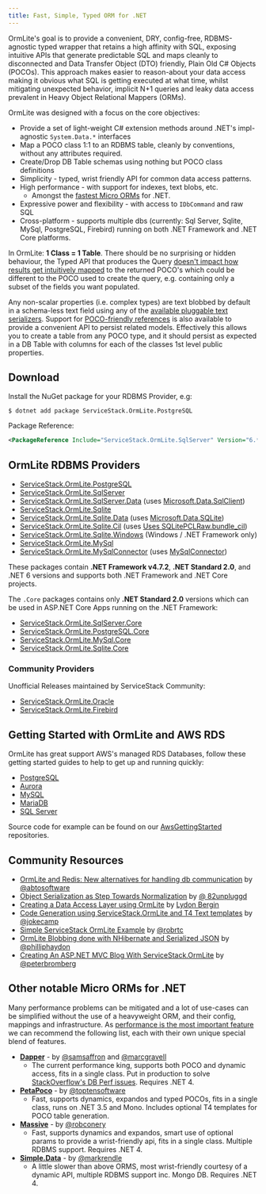 ```yaml
---
title: Fast, Simple, Typed ORM for .NET
---
```


OrmLite's goal is to provide a convenient, DRY, config-free, RDBMS-agnostic typed wrapper that retains
a high affinity with SQL, exposing intuitive APIs that generate predictable SQL and maps cleanly to
 disconnected and Data Transfer Object (DTO) friendly, Plain Old C# Objects (POCOs). This approach makes easier to reason-about your data access making
it obvious what SQL is getting executed at what time, whilst mitigating unexpected behavior,
implicit N+1 queries and leaky data access prevalent in Heavy Object Relational Mappers (ORMs).

OrmLite was designed with a focus on the core objectives:

* Provide a set of light-weight C# extension methods around .NET's impl-agnostic `System.Data.*` interfaces
* Map a POCO class 1:1 to an RDBMS table, cleanly by conventions, without any attributes required.
* Create/Drop DB Table schemas using nothing but POCO class definitions
* Simplicity - typed, wrist friendly API for common data access patterns.
* High performance - with support for indexes, text blobs, etc.
    * Amongst the [fastest Micro ORMs](https://servicestackv3.github.io/Mono/src/Mono/benchmarks/default.htm) for .NET.
* Expressive power and flexibility - with access to `IDbCommand` and raw SQL
* Cross-platform - supports multiple dbs (currently: Sql Server, Sqlite, MySql, PostgreSQL, Firebird) running on both .NET Framework and .NET Core platforms.

In OrmLite: **1 Class = 1 Table**. There should be no surprising or hidden behaviour, the Typed API
that produces the Query
[doesn't impact how results get intuitively mapped](http://stackoverflow.com/a/37443162/85785)
to the returned POCO's which could be different to the POCO used to create the query, e.g. containing only
a subset of the fields you want populated.

Any non-scalar properties (i.e. complex types) are text blobbed by default in a schema-less text field
using any of the [available pluggable text serializers](logging-and-introspection#pluggable-complex-type-serializers).
Support for [POCO-friendly references](reference-support) is also available to provide
a convenient API to persist related models. Effectively this allows you to create a table from any
POCO type, and it should persist as expected in a DB Table with columns for each of the classes 1st
level public properties.

## Download

Install the NuGet package for your RDBMS Provider, e.g:

```
$ dotnet add package ServiceStack.OrmLite.PostgreSQL
```

Package Reference:

```xml
<PackageReference Include="ServiceStack.OrmLite.SqlServer" Version="6.*" />
```

## OrmLite RDBMS Providers

- [ServiceStack.OrmLite.PostgreSQL](http://nuget.org/List/Packages/ServiceStack.OrmLite.PostgreSQL)
- [ServiceStack.OrmLite.SqlServer](http://nuget.org/List/Packages/ServiceStack.OrmLite.SqlServer)
- [ServiceStack.OrmLite.SqlServer.Data](http://nuget.org/List/Packages/ServiceStack.OrmLite.SqlServer.Data) (uses [Microsoft.Data.SqlClient](https://devblogs.microsoft.com/dotnet/introducing-the-new-microsoftdatasqlclient/))
- [ServiceStack.OrmLite.Sqlite](http://nuget.org/packages/ServiceStack.OrmLite.Sqlite)
- [ServiceStack.OrmLite.Sqlite.Data](http://nuget.org/packages/ServiceStack.OrmLite.Sqlite.Data) (uses [Microsoft.Data.SQLite](https://stackoverflow.com/a/52025556/85785))
- [ServiceStack.OrmLite.Sqlite.Cil](http://nuget.org/packages/ServiceStack.OrmLite.Sqlite.Cil) (uses [Uses SQLitePCLRaw.bundle_cil](https://ericsink.com/entries/sqlite_llama_preview.html))
- [ServiceStack.OrmLite.Sqlite.Windows](http://nuget.org/packages/ServiceStack.OrmLite.Sqlite.Windows) (Windows / .NET Framework only)
- [ServiceStack.OrmLite.MySql](http://nuget.org/List/Packages/ServiceStack.OrmLite.MySql)
- [ServiceStack.OrmLite.MySqlConnector](http://nuget.org/List/Packages/ServiceStack.OrmLite.MySqlConnector) (uses [MySqlConnector](https://github.com/mysql-net/MySqlConnector))

These packages contain **.NET Framework v4.7.2**, **.NET Standard 2.0**, and .NET 6 versions and supports both .NET Framework and .NET Core projects.

The `.Core` packages contains only **.NET Standard 2.0** versions which can be used in ASP.NET Core Apps running on the .NET Framework:

- [ServiceStack.OrmLite.SqlServer.Core](http://nuget.org/List/Packages/ServiceStack.OrmLite.SqlServer.Core)
- [ServiceStack.OrmLite.PostgreSQL.Core](http://nuget.org/List/Packages/ServiceStack.OrmLite.PostgreSQL.Core)
- [ServiceStack.OrmLite.MySql.Core](http://nuget.org/List/Packages/ServiceStack.OrmLite.MySql.Core)
- [ServiceStack.OrmLite.Sqlite.Core](http://nuget.org/packages/ServiceStack.OrmLite.Sqlite.Core)

### Community Providers

Unofficial Releases maintained by ServiceStack Community:

- [ServiceStack.OrmLite.Oracle](http://nuget.org/packages/ServiceStack.OrmLite.Oracle)
- [ServiceStack.OrmLite.Firebird](http://nuget.org/List/Packages/ServiceStack.OrmLite.Firebird)

## Getting Started with OrmLite and AWS RDS

OrmLite has great support AWS's managed RDS Databases, follow these getting started guides to help to get up and running quickly:

- [PostgreSQL](https://github.com/ServiceStackApps/AwsGettingStarted#getting-started-with-aws-rds-postgresql-and-ormlite)
- [Aurora](https://github.com/ServiceStackApps/AwsGettingStarted#getting-started-with-aws-rds-aurora-and-ormlite)
- [MySQL](https://github.com/ServiceStackApps/AwsGettingStarted#getting-started-with-aws-rds-mysql-and-ormlite)
- [MariaDB](https://github.com/ServiceStackApps/AwsGettingStarted#getting-started-with-aws-rds-mariadb-and-ormlite)
- [SQL Server](https://github.com/ServiceStackApps/AwsGettingStarted#getting-started-with-aws-rds-sql-server-and-ormlite)

Source code for example can be found on our [AwsGettingStarted](https://github.com/ServiceStackApps/AwsGettingStarted) repositories.


## Community Resources

- [OrmLite and Redis: New alternatives for handling db communication](http://www.abtosoftware.com/blog/servicestack-ormlite-and-redis-new-alternatives-for-handling-db-communication) by [@abtosoftware](https://twitter.com/abtosoftware)
- [Object Serialization as Step Towards Normalization](http://www.unpluggeddevelopment.com/post/85225892120/object-serialization-as-step-towards-normalization) by [@ 82unpluggd](https://twitter.com/82unpluggd)
- [Creating a Data Access Layer using OrmLite](http://blogs.askcts.com/2014/05/07/getting-started-with-servicestack-part-2/) by [Lydon Bergin](http://blogs.askcts.com/)
- [Code Generation using ServiceStack.OrmLite and T4 Text templates](http://jokecamp.wordpress.com/2013/09/07/code-generation-using-servicestack-ormlite-and-t4-text-templates/) by [@jokecamp](https://twitter.com/jokecamp)
- [Simple ServiceStack OrmLite Example](http://www.curlette.com/?p=1068) by [@robrtc](https://twitter.com/robrtc)
- [OrmLite Blobbing done with NHibernate and Serialized JSON](http://www.philliphaydon.com/2012/03/ormlite-blobbing-done-with-nhibernate-and-serialized-json/) by [@philliphaydon](https://twitter.com/philliphaydon)
- [Creating An ASP.NET MVC Blog With ServiceStack.OrmLite](http://www.eggheadcafe.com/tutorials/asp-net/285cbe96-9922-406a-b193-3a0b40e31c40/creating-an-aspnet-mvc-blog-with-servicestackormlite.aspx) by [@peterbromberg](https://twitter.com/peterbromberg)

## Other notable Micro ORMs for .NET
Many performance problems can be mitigated and a lot of use-cases can be simplified without the use of a heavyweight ORM, and their config, mappings and infrastructure.
As [performance is the most important feature](https://github.com/mythz/ScalingDotNET) we can recommend the following list, each with their own unique special blend of features.

* **[Dapper](http://code.google.com/p/dapper-dot-net/)** - by [@samsaffron](http://twitter.com/samsaffron) and [@marcgravell](http://twitter.com/marcgravell)
    - The current performance king, supports both POCO and dynamic access, fits in a single class. Put in production to solve [StackOverflow's DB Perf issues](http://samsaffron.com/archive/2011/03/30/How+I+learned+to+stop+worrying+and+write+my+own+ORM). Requires .NET 4.
* **[PetaPoco](http://www.toptensoftware.com/petapoco/)** - by [@toptensoftware](http://twitter.com/toptensoftware)
    - Fast, supports dynamics, expandos and typed POCOs, fits in a single class, runs on .NET 3.5 and Mono. Includes optional T4 templates for POCO table generation.
* **[Massive](https://github.com/robconery/massive)** - by [@robconery](http://twitter.com/robconery)
    - Fast, supports dynamics and expandos, smart use of optional params to provide a wrist-friendly api, fits in a single class. Multiple RDBMS support. Requires .NET 4.
* **[Simple.Data](https://github.com/markrendle/Simple.Data)** - by [@markrendle](http://twitter.com/markrendle)
    - A little slower than above ORMS, most wrist-friendly courtesy of a dynamic API, multiple RDBMS support inc. Mongo DB. Requires .NET 4.
